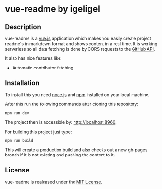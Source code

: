 # vue-readme by igeligel

## Description

vue-readme is a [vue.js](https://vuejs.org/) application which makes you easily create project readme's in markdown format and shows content in a real time. It is working serverless so all data fetching is done by CORS requests to the [GitHub API](https://developer.github.com/v3/).

It also has nice features like:

- Automatic contributor fetching


## Installation

To install this you need [node.js](https://nodejs.org/en/) and [npm](https://www.npmjs.com/) installed on your local machine.

After this run the following commands after cloning this repository:

```bash
npm run dev
```

The project then is accessible by: [http://localhost:8960](http://localhost:8960).

For building this project just type:

```
npm run build
```

This will create a production build and also checks out a new gh-pages branch if it is not existing and pushing the content to it.

## License

vue-readme is realeased under the [MIT License](https://github.com/igeligel/vue-readme/blob/master/LICENSE).
